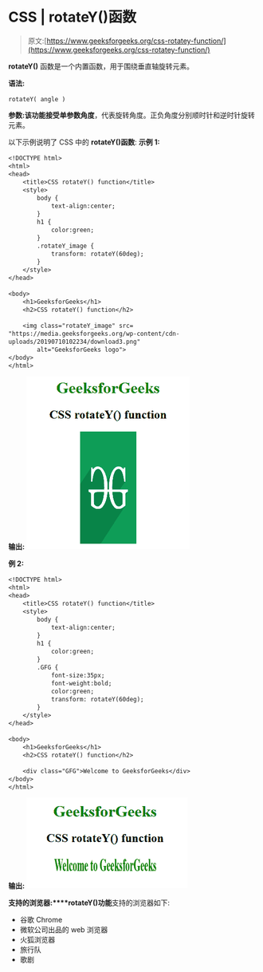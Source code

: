 # CSS | rotateY()函数

> 原文:[https://www.geeksforgeeks.org/css-rotatey-function/](https://www.geeksforgeeks.org/css-rotatey-function/)

**rotateY()** 函数是一个内置函数，用于围绕垂直轴旋转元素。

**语法:**

```
rotateY( angle )
```

**参数:**该功能接受单参数**角度**，代表旋转角度。正负角度分别顺时针和逆时针旋转元素。

以下示例说明了 CSS 中的 **rotateY()函数**:
**示例 1:**

```
<!DOCTYPE html> 
<html> 
<head> 
    <title>CSS rotateY() function</title> 
    <style> 
        body {
            text-align:center;
        }
        h1 {
            color:green;
        }
        .rotateY_image {
            transform: rotateY(60deg);
        }
    </style> 
</head> 

<body> 
    <h1>GeeksforGeeks</h1>
    <h2>CSS rotateY() function</h2>

    <img class="rotateY_image" src= 
"https://media.geeksforgeeks.org/wp-content/cdn-uploads/20190710102234/download3.png"
        alt="GeeksforGeeks logo"> 
</body> 
</html>                                  
```

**输出:**
![](img/1d0d1288f9c495e23398e3166d698130.png)

**例 2:**

```
<!DOCTYPE html> 
<html> 
<head> 
    <title>CSS rotateY() function</title> 
    <style> 
        body {
            text-align:center;
        }
        h1 {
            color:green;
        }
        .GFG {
            font-size:35px;
            font-weight:bold;
            color:green;
            transform: rotateY(60deg);
        }
    </style> 
</head> 

<body> 
    <h1>GeeksforGeeks</h1>
    <h2>CSS rotateY() function</h2>

    <div class="GFG">Welcome to GeeksforGeeks</div> 
</body> 
</html>
```

**输出:**
![](img/ddf8f23ee6c93c60eefff540b1c39776.png)

**支持的浏览器:****rotateY()功能**支持的浏览器如下:

*   谷歌 Chrome
*   微软公司出品的 web 浏览器
*   火狐浏览器
*   旅行队
*   歌剧
